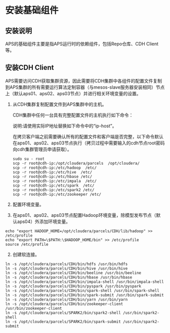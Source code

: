 #  安装基础组件

## 安装说明

APS的基础组件主要是指APS运行时的依赖组件，包括Repo仓库、CDH Client等。

## 安装CDH Client

APS需要访问CDH获取集群资源，因此需要将CDH集群中各组件的配置文件复制到APS集群的所有需要运行算法定制容器（与mesos-slave服务器安装相同）节点上（默认aps01、aps02、aps03节点）并进行相关环境变量的设置。

1. 从CDH集群复制配置文件到APS集群中的主机。

   CDH集群中任何一台具有完整配置文件的主机执行如下命令：

   说明:请使用实际IP地址替换如下命令中的“ip-host”。
  
   在拷贝客户端之前需要确认所有的配置文件和客户端是否完整，以下命令默认在aps01、aps02、aps03节点执行（拷贝过程中需要输入的cdh节点root密码向cdh集群管理员申请获取）。

   ```
   sudo su - root
   scp -r root@cdh-ip:/opt/cloudera/parcels  /opt/cloudera/
   scp -r root@cdh-ip:/etc/hadoop  /etc/
   scp -r root@cdh-ip:/etc/hive  /etc/
   scp -r root@cdh-ip:/etc/hbase /etc/ 
   scp -r root@cdh-ip:/etc/impala  /etc/ 
   scp -r root@cdh-ip:/etc/spark  /etc/
   scp -r root@cdh-ip:/etc/spark2 /etc/
   scp -r root@cdh-ip:/etc/zookeeper /etc/
   ```

2. 配置环境变量。

  1. 在aps01、aps02、aps03节点配置Hadoop环境变量，除模型发布节点（默认aps04）外添加环境变量。
   ```
   echo "export HADOOP_HOME=/opt/cloudera/parcels/CDH/lib/hadoop" >> /etc/profile  
   echo "export PATH=\$PATH:\$HADOOP_HOME/bin" >> /etc/profile
   source /etc/profile 
   ```
   
   2. 创建软连接。
   ```
   ln -s /opt/cloudera/parcels/CDH/bin/hdfs /usr/bin/hdfs
   ln -s /opt/cloudera/parcels/CDH/bin/hive /usr/bin/hive
   ln -s /opt/cloudera/parcels/CDH/bin/beeline /usr/bin/beeline
   ln -s /opt/cloudera/parcels/CDH/bin/hbase /usr/bin/hbase
   ln -s /opt/cloudera/parcels/CDH/bin/impala-shell /usr/bin/impala-shell
   ln -s /opt/cloudera/parcels/CDH/bin/pyspark /usr/bin/pyspark
   ln -s /opt/cloudera/parcels/CDH/bin/spark-shell /usr/bin/spark-shell
   ln -s /opt/cloudera/parcels/CDH/bin/spark-submit /usr/bin/spark-submit
   ln -s /opt/cloudera/parcels/CDH/bin/yarn /usr/bin/yarn
   ln -s /opt/cloudera/parcels/CDH/bin/zookeeper-client /usr/bin/zookeeper-client
   ln -s /opt/cloudera/parcels/SPARK2/bin/spark2-shell /usr/bin/spark2-shell
   ln -s /opt/cloudera/parcels/SPARK2/bin/spark-submit /usr/bin/spark2-submit
   ```